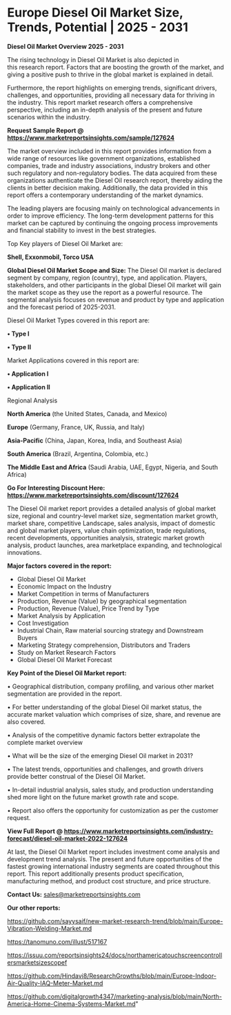 # Europe Diesel Oil Market Size, Trends, Potential | 2025 - 2031

<Strong> Diesel Oil Market Overview 2025 - 2031</strong>

The rising technology in Diesel Oil Market is also depicted in this research report. Factors that are boosting the growth of the market, and giving a positive push to thrive in the global market is explained in detail.

Furthermore, the report highlights on emerging trends, significant drivers, challenges, and opportunities, providing all necessary data for thriving in the industry. This report market research offers a comprehensive perspective, including an in-depth analysis of the present and future scenarios within the industry.

<strong>Request Sample Report @ <a href=https://www.marketreportsinsights.com/sample/127624>https://www.marketreportsinsights.com/sample/127624</a></strong>

The market overview included in this report provides information from a wide range of resources like government organizations, established companies, trade and industry associations, industry brokers and other such regulatory and non-regulatory bodies. The data acquired from these organizations authenticate the Diesel Oil research report, thereby aiding the clients in better decision making. Additionally, the data provided in this report offers a contemporary understanding of the market dynamics.

The leading players are focusing mainly on technological advancements in order to improve efficiency. The long-term development patterns for this market can be captured by continuing the ongoing process improvements and financial stability to invest in the best strategies.

Top Key players of Diesel Oil Market are:

<strong>Shell, Exxonmobil, Torco USA</strong>

<strong><b>Global Diesel Oil Market Scope and Size:</b></strong>
The Diesel Oil market is declared segment by company, region (country), type, and application. Players, stakeholders, and other participants in the global Diesel Oil market will gain the market scope as they use the report as a powerful resource. The segmental analysis focuses on revenue and product by type and application and the forecast period of 2025-2031.

Diesel Oil Market Types covered in this report are:

<strong>• Type I

• Type II</strong>

Market Applications covered in this report are:

<strong>• Application I

• Application II</strong> 

Regional Analysis

<strong>North America</strong> (the United States, Canada, and Mexico)

<strong>Europe</strong> (Germany, France, UK, Russia, and Italy)

<strong>Asia-Pacific</strong> (China, Japan, Korea, India, and Southeast Asia)

<strong>South America</strong> (Brazil, Argentina, Colombia, etc.)

<strong>The Middle East and Africa</strong> (Saudi Arabia, UAE, Egypt, Nigeria, and South Africa)

<strong>Go For Interesting Discount Here: <a href=https://www.marketreportsinsights.com/discount/127624>https://www.marketreportsinsights.com/discount/127624</a></strong>

The Diesel Oil market report provides a detailed analysis of global market size, regional and country-level market size, segmentation market growth, market share, competitive Landscape, sales analysis, impact of domestic and global market players, value chain optimization, trade regulations, recent developments, opportunities analysis, strategic market growth analysis, product launches, area marketplace expanding, and technological innovations.

<strong><b>Major factors covered in the report:</b></strong>
<ul>
  <li>Global Diesel Oil Market </li>
  <li>Economic Impact on the Industry</li>
  <li>Market Competition in terms of Manufacturers</li>
  <li>Production, Revenue (Value) by geographical segmentation</li>
  <li>Production, Revenue (Value), Price Trend by Type</li>
  <li>Market Analysis by Application</li>
  <li>Cost Investigation</li>
  <li>Industrial Chain, Raw material sourcing strategy and Downstream Buyers</li>
  <li>Marketing Strategy comprehension, Distributors and Traders</li>
  <li>Study on Market Research Factors</li>
  <li>Global Diesel Oil Market Forecast</li>
</ul>

<strong><b>Key Point of the Diesel Oil Market report:</b></strong>

• Geographical distribution, company profiling, and various other market segmentation are provided in the report.

• For better understanding of the global Diesel Oil market status, the accurate market valuation which comprises of size, share, and revenue are also covered.

• Analysis of the competitive dynamic factors better extrapolate the complete market overview

• What will be the size of the emerging Diesel Oil market in 2031?

• The latest trends, opportunities and challenges, and growth drivers provide better construal of the Diesel Oil Market.

• In-detail industrial analysis, sales study, and production understanding shed more light on the future market growth rate and scope.

• Report also offers the opportunity for customization as per the customer request.

<strong><b>View Full Report @ <a href=https://www.marketreportsinsights.com/industry-forecast/diesel-oil-market-2022-127624>https://www.marketreportsinsights.com/industry-forecast/diesel-oil-market-2022-127624</a></b></strong>


At last, the Diesel Oil Market report includes investment come analysis and development trend analysis. The present and future opportunities of the fastest growing international industry segments are coated throughout this report. This report additionally presents product specification, manufacturing method, and product cost structure, and price structure.

<strong>Contact Us:</strong>
sales@marketreportsinsights.com

<strong>Our other reports:</strong>

<a href=https://github.com/sayysaif/new-market-research-trend/blob/main/Europe-Vibration-Welding-Market.md>https://github.com/sayysaif/new-market-research-trend/blob/main/Europe-Vibration-Welding-Market.md</a>

<a href=https://tanomuno.com/illust/517167>https://tanomuno.com/illust/517167</a>

<a href=https://issuu.com/reportsinsights24/docs/northamericatouchscreencontrollersmarketsizescopef>https://issuu.com/reportsinsights24/docs/northamericatouchscreencontrollersmarketsizescopef</a>

<a href=https://github.com/Hindavi8/ResearchGrowths/blob/main/Europe-Indoor-Air-Quality-IAQ-Meter-Market.md>https://github.com/Hindavi8/ResearchGrowths/blob/main/Europe-Indoor-Air-Quality-IAQ-Meter-Market.md</a>

<a href=https://github.com/digitalgrowth4347/marketing-analysis/blob/main/North-America-Home-Cinema-Systems-Market.md>https://github.com/digitalgrowth4347/marketing-analysis/blob/main/North-America-Home-Cinema-Systems-Market.md</a>"
